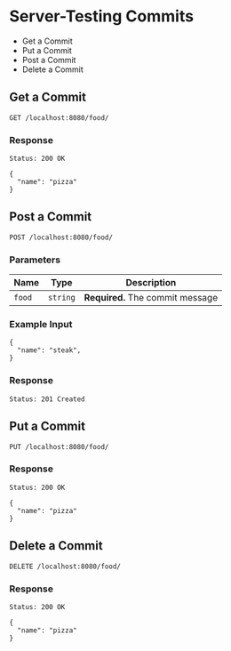 # **Server-Testing Commits**
* Get a Commit
* Put a Commit
* Post a Commit
* Delete a Commit


## Get a Commit
`GET /localhost:8080/food/`

### Response
`Status: 200 OK`
```
{
  "name": "pizza"
}
```

## Post a Commit
`POST /localhost:8080/food/`

### Parameters
**Name** |	**Type**	|  **Description**
--- | --- | ---
`food` | `string` |  **Required.** The commit message

### Example Input

```
{
  "name": "steak",
}
```

### Response
```
Status: 201 Created
```

## Put a Commit
`PUT /localhost:8080/food/`

### Response
`Status: 200 OK`
```
{
  "name": "pizza"
}
```

## Delete a Commit
`DELETE /localhost:8080/food/`

### Response
`Status: 200 OK`
```
{
  "name": "pizza"
}
```
